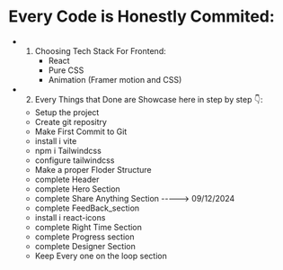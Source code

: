 # Every Code is Honestly Commited:
- 1. Choosing Tech Stack For Frontend:
        - React 
        - Pure CSS
        - Animation (Framer motion and CSS)

- 2. Every Things that Done are Showcase here in step by step 👇: 
    - Setup the project
    - Create git repositry
    - Make First Commit to Git
    - install i vite
    - npm i Tailwindcss
    - configure tailwindcss
    - Make a proper Floder Structure
    - complete Header
    - complete Hero Section   
    - complete Share Anything Section   -----> 09/12/2024
    - complete FeedBack_section
    - install i react-icons
    - complete Right Time Section
    - complete Progress section
    - complete Designer Section
    - Keep Every one on the loop section
    
    